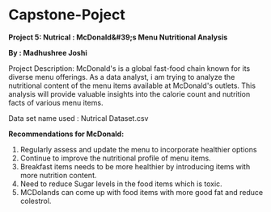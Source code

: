 # Capstone-Poject
**Project 5: Nutrical : McDonald&amp;#39;s Menu Nutritional Analysis**

**By : Madhushree Joshi**

Project Description:
McDonald's is a global fast-food chain known for its diverse menu offerings. As a data analyst, i am trying to analyze the nutritional content of the menu items available at McDonald's outlets. This analysis will provide valuable insights into the calorie count and nutrition facts of various menu items.

Data set name used : Nutrical Dataset.csv

**Recommendations for McDonald:**
1) Regularly assess and update the menu to incorporate healthier options
2) Continue to improve the nutritional profile of menu items.
3) Breakfast items needs to be more healthier by introducing items with more nutrition content.
4) Need to reduce Sugar levels in the food items which is toxic.
5) MCDolands can come up with food items with more good fat and reduce colestrol.
